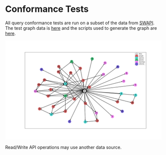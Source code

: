 # Conformance Tests

All query conformance tests are run on a subset of the data from [SWAPI](https://swapi.co). The test graph data is [here](./graphs) and the scripts used to generate the graph are [here](./resources).

![swapi](./resources/swapi_subgraph.png)

Read/Write API operations may use another data source. 
